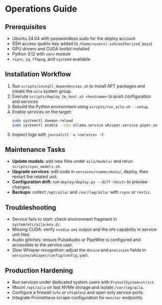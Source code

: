 # Operations Guide

## Prerequisites

- Ubuntu 24.04 with passwordless sudo for the deploy account
- SSH access (public key added to `/home/<user>/.ssh/authorized_keys`)
- GPU drivers and CUDA toolkit installed
- Python 3.12 with `venv` module
- `rsync`, `jq`, `ffmpeg`, and `systemd` available

## Installation Workflow

1. Run `scripts/install_dependencies.sh` to install APT packages and create the `aila` system group.
2. Execute `scripts/deploy_to_host.sh <hostname>` to push configuration and services.
3. Rebuild the Python environment using `scripts/run_aila.sh --setup`.
4. Enable services on the target:
   ```bash
   sudo systemctl daemon-reload
   sudo systemctl enable --now ollama.service whisper.service piper.service aila-monitor.service
   ```
5. Inspect logs with `journalctl -u <service> -f`.

## Maintenance Tasks

- **Update models**: add new files under `aila/models/` and rerun `scripts/sync_models.sh`.
- **Upgrade services**: edit code in `services/<name>/main/`, deploy, then restart the related unit.
- **Configuration drift**: run `deploy/deploy.py --diff <host>` to preview changes.
- **Backups**: collect `/opt/aila/` and `/var/log/aila/` with `rsync` or `restic`.

## Troubleshooting

- Service fails to start: check environment fragment in `system/etc/aila/env.d/`.
- Missing CUDA: verify `nvidia-smi` output and the `GPU` capability in service unit files.
- Audio glitches: ensure PulseAudio or PipeWire is configured and accessible to the service user.
- Slow Whisper recognition: adjust the `device` and `precision` fields in `services/whisper/config/config.yaml`.

## Production Hardening

- Run services under dedicated system users with `ProtectSystem=strict`.
- Mount `/opt/aila` on fast NVMe storage and isolate `/var/log/aila`.
- Configure a firewall (`ufw` or `nftables`) and open only service ports.
- Integrate Prometheus scrape configuration for `monitor` endpoints.

